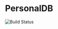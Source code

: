 # PersonalDB

![Build Status](https://beckshome.visualstudio.com/PersonalDB/_apis/build/status/thbst16.PersonalDB?branchName=master)
